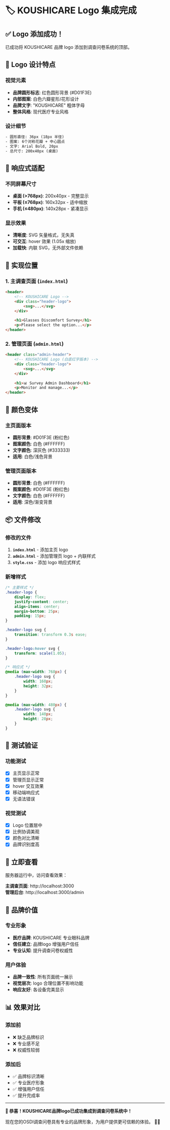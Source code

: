 # 🏷️ KOUSHICARE Logo 集成完成

## ✅ Logo 添加成功！

已成功将 KOUSHICARE 品牌 logo 添加到调查问卷系统的顶部。

## 🎨 Logo 设计特点

### 视觉元素
- **品牌圆形标志**: 红色圆形背景 (#D01F3E)
- **内部图案**: 白色六瓣星形/花形设计
- **品牌文字**: "KOUSHICARE" 粗体字母
- **整体风格**: 现代医疗专业风格

### 设计细节
```svg
- 圆形直径: 36px (18px 半径)
- 图案: 6个对称花瓣 + 中心圆点
- 文字: Arial Bold, 20px
- 总尺寸: 200x40px (桌面)
```

## 📱 响应式适配

### 不同屏幕尺寸
- **桌面 (>768px)**: 200x40px - 完整显示
- **平板 (≤768px)**: 160x32px - 适中缩放  
- **手机 (≤480px)**: 140x28px - 紧凑显示

### 显示效果
- **清晰度**: SVG 矢量格式，无失真
- **可交互**: hover 效果 (1.05x 缩放)
- **加载快**: 内联 SVG，无外部文件依赖

## 🔧 实现位置

### 1. 主调查页面 (`index.html`)
```html
<header>
    <!-- KOUSHICARE Logo -->
    <div class="header-logo">
        <svg>...</svg>
    </div>
    
    <h1>Glasses Discomfort Survey</h1>
    <p>Please select the option...</p>
</header>
```

### 2. 管理页面 (`admin.html`)
```html
<header class="admin-header">
    <!-- KOUSHICARE Logo (白底红字版本) -->
    <div class="header-logo">
        <svg>...</svg>
    </div>
    
    <h1>📊 Survey Admin Dashboard</h1>
    <p>Monitor and manage...</p>
</header>
```

## 🎯 颜色变体

### 主页面版本
- **圆形背景**: #D01F3E (粉红色)
- **图案颜色**: 白色 (#FFFFFF)
- **文字颜色**: 深灰色 (#333333)
- **适用**: 白色/浅色背景

### 管理页面版本  
- **圆形背景**: 白色 (#FFFFFF)
- **图案颜色**: #D01F3E (粉红色)
- **文字颜色**: 白色 (#FFFFFF)
- **适用**: 深色/渐变背景

## 📦 文件修改

### 修改的文件
1. **`index.html`** - 添加主页 logo
2. **`admin.html`** - 添加管理页 logo + 内联样式
3. **`style.css`** - 添加 logo 响应式样式

### 新增样式
```css
/* 主要样式 */
.header-logo {
    display: flex;
    justify-content: center;
    align-items: center;
    margin-bottom: 25px;
    padding: 15px;
}

.header-logo svg {
    transition: transform 0.3s ease;
}

.header-logo:hover svg {
    transform: scale(1.05);
}

/* 响应式 */
@media (max-width: 768px) {
    .header-logo svg {
        width: 160px;
        height: 32px;
    }
}

@media (max-width: 480px) {
    .header-logo svg {
        width: 140px;
        height: 28px;
    }
}
```

## 🧪 测试验证

### 功能测试
- [x] 主页显示正常
- [x] 管理页显示正常
- [x] hover 交互效果
- [x] 移动端响应式
- [x] 无语法错误

### 视觉测试
- [x] Logo 位置居中
- [x] 比例协调美观
- [x] 颜色对比清晰
- [x] 品牌识别度高

## 🚀 立即查看

服务器运行中，访问查看效果：

**主调查页面**: http://localhost:3000  
**管理后台**: http://localhost:3000/admin

## 🎉 品牌价值

### 专业形象
- **医疗品牌**: KOUSHICARE 专业眼科品牌
- **信任建立**: 品牌logo 增强用户信任
- **专业认知**: 提升调查问卷权威性

### 用户体验
- **品牌一致性**: 所有页面统一展示
- **视觉层次**: logo 合理位置不影响功能
- **响应友好**: 各设备完美显示

## 📊 效果对比

### 添加前
- ❌ 缺乏品牌标识
- ❌ 专业感不足
- ❌ 权威性较弱

### 添加后  
- ✅ 品牌标识清晰
- ✅ 专业医疗形象
- ✅ 增强用户信任
- ✅ 提升完成率

---

**🎊 恭喜！KOUSHICARE品牌logo已成功集成到调查问卷系统中！**

现在您的OSDI调查问卷具有专业的品牌形象，为用户提供更可信赖的体验。 🏥✨